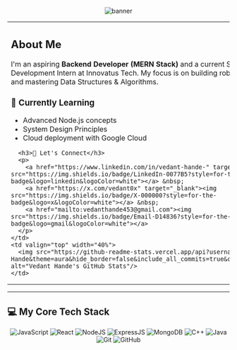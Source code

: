 <p align="center">
  <img src="https://capsule-render.vercel.app/api?type=waving&color=gradient&height=180&section=header&text=Vedant%20Hande&fontSize=35&fontAlignY=40" alt="banner"/>
</p>

<table>
  <tr>
    <td valign="top" width="60%">
      <h2>About Me</h2>
      <p>
        I'm an aspiring <strong>Backend Developer (MERN Stack)</strong> and a current Software Development Intern at Innovatus Tech. My focus is on building robust applications and mastering Data Structures & Algorithms.
      </p>
      <h3>🌱 Currently Learning</h3>
      <ul>
        <li>Advanced Node.js concepts</li>
        <li>System Design Principles</li>
        <li>Cloud deployment with Google Cloud</li>
      </ul>

      <h3>🤝 Let's Connect</h3>
      <p>
        <a href="https://www.linkedin.com/in/vedant-hande-" target="_blank"><img src="https://img.shields.io/badge/LinkedIn-0077B5?style=for-the-badge&logo=linkedin&logoColor=white"></a> &nbsp;
        <a href="https://x.com/vedant0x" target="_blank"><img src="https://img.shields.io/badge/X-000000?style=for-the-badge&logo=x&logoColor=white"></a> &nbsp;
        <a href="mailto:vedanthande453@gmail.com"><img src="https://img.shields.io/badge/Email-D14836?style=for-the-badge&logo=gmail&logoColor=white"></a>
      </p>
    </td>
    <td valign="top" width="40%">
      <img src="https://github-readme-stats.vercel.app/api?username=Vedant-Hande&theme=aura&hide_border=false&include_all_commits=true&count_private=true" alt="Vedant Hande's GitHub Stats"/>
    </td>
  </tr>
</table>

---

## 💻 My Core Tech Stack

<p align="center">
  <img src="https://img.shields.io/badge/javascript-%23323330.svg?style=for-the-badge&logo=javascript&logoColor=%23F7DF1E" alt="JavaScript">
  <img src="https://img.shields.io/badge/react-%2320232a.svg?style=for-the-badge&logo=react&logoColor=%2361DAFB" alt="React">
  <img src="https://img.shields.io/badge/node.js-339933.svg?style=for-the-badge&logo=nodedotjs&logoColor=white" alt="NodeJS">
  <img src="https://img.shields.io/badge/express.js-%23404d59.svg?style=for-the-badge&logo=express&logoColor=white" alt="ExpressJS">
  <img src="https://img.shields.io/badge/MongoDB-4EA94B?style=for-the-badge&logo=mongodb&logoColor=white" alt="MongoDB">
  <img src="https://img.shields.io/badge/c++-%2300599C.svg?style=for-the-badge&logo=c%2B%2B&logoColor=white" alt="C++">
  <img src="https://img.shields.io/badge/java-%23ED8B00.svg?style=for-the-badge&logo=openjdk&logoColor=white" alt="Java">
  <img src="https://img.shields.io/badge/git-%23F05033.svg?style=for-the-badge&logo=git&logoColor=white" alt="Git">
  <img src="https://img.shields.io/badge/github-%23121011.svg?style=for-the-badge&logo=github&logoColor=white" alt="GitHub">
</p>
